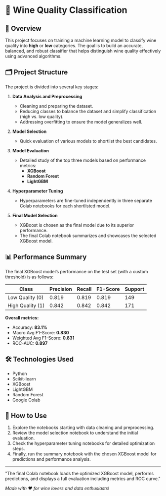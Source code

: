 # 🍷 Wine Quality Classification

## 🚀 Overview
This project focuses on training a machine learning model to classify wine quality into **high** or **low** categories. The goal is to build an accurate, balanced, and robust classifier that helps distinguish wine quality effectively using advanced algorithms.

## 🗂️ Project Structure
The project is divided into several key stages:

1. **Data Analysis and Preprocessing**  
   - Cleaning and preparing the dataset.  
   - Reducing classes to balance the dataset and simplify classification (high vs. low quality).  
   - Addressing overfitting to ensure the model generalizes well.

2. **Model Selection**  
   - Quick evaluation of various models to shortlist the best candidates.

3. **Model Evaluation**  
   - Detailed study of the top three models based on performance metrics:  
     - **XGBoost**  
     - **Random Forest**  
     - **LightGBM**

4. **Hyperparameter Tuning**  
   - Hyperparameters are fine-tuned independently in three separate Colab notebooks for each shortlisted model.

5. **Final Model Selection**  
   - XGBoost is chosen as the final model due to its superior performance.  
   - The final Colab notebook summarizes and showcases the selected XGBoost model.

## 📊 Performance Summary

The final XGBoost model’s performance on the test set (with a custom threshold) is as follows:

| Class            | Precision | Recall | F1-Score | Support |
|------------------|-----------|--------|----------|---------|
| Low Quality (0)  |   0.819   | 0.819  |  0.819   |   149   |
| High Quality (1) |   0.842   | 0.842  |  0.842   |   171   |

**Overall metrics:**

- Accuracy: **83.1%**
- Macro Avg F1-Score: **0.830**
- Weighted Avg F1-Score: **0.831**
- ROC-AUC: **0.897**
  
## 🛠️ Technologies Used
- Python  
- Scikit-learn  
- XGBoost  
- LightGBM  
- Random Forest  
- Google Colab

## 📂 How to Use
1. Explore the notebooks starting with data cleaning and preprocessing.  
2. Review the model selection notebook to understand the initial evaluation.  
3. Check the hyperparameter tuning notebooks for detailed optimization steps.  
4. Finally, run the summary notebook with the chosen XGBoost model for predictions and performance analysis.

---

"The final Colab notebook loads the optimized XGBoost model, performs predictions, and displays a full evaluation including metrics and ROC curve."

*Made with ❤️ for wine lovers and data enthusiasts!*  
